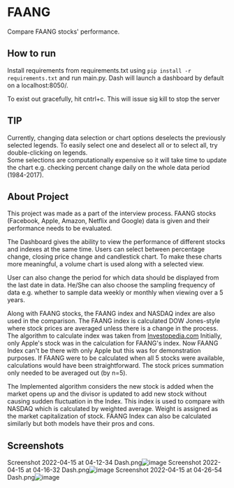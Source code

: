 # FAANG

Compare FAANG stocks' performance.

## How to run

Install requirements from requirements.txt using `pip install -r requirements.txt`
and run main.py. Dash will launch a dashboard by default on a localhost:8050/.
<p>To exist out gracefully, hit cntrl+c. This will issue sig kill to stop the server</p>

## TIP

Currently, changing data selection or chart options deselects the previously selected legends. To easily select one and deselect all or to select all, try double-clicking on legends.
<br>Some selections are computationally expensive so it will take time to update the chart e.g. checking percent change daily on the whole data period (1984-2017).

## About Project

This project was made as a part of the interview process. FAANG stocks (Facebook, Apple, Amazon, Netflix and Google)
data is given and their performance needs to be evaluated.
<p>The Dashboard gives the ability to view the performance of different stocks and indexes at the same time. Users can select 
between percentage change, closing price change and candlestick chart. To make these charts more meaningful, a 
volume chart is used along with a selected view.</p>
<p>User can also change the period for which data should be displayed from the last date in data. He/She can 
also choose the sampling frequency of data e.g. whether to sample data weekly or monthly when viewing over a 
5 years.</p>

<p> Along with FAANG stocks, the FAANG index and NASDAQ index are also used in the comparison.
The FAANG index is calculated DOW Jones-style where stock prices are averaged unless there is a change in the process.
The algorithm to calculate index was taken from 
<a href="https://www.investopedia.com/articles/investing/082714/what-dow-means-and-why-we-calculate-it-way-we-do.asp">
Investopedia.com</a>
Initially, only Apple's stock was in the calculation for FAANG's index. Now FAANG Index can't be there with only Apple but 
this was for demonstration purposes. If FAANG were to be calculated when all 5 stocks were available, 
calculations would have been straightforward. The stock prices summation only needed to be averaged out (by n=5). 
</p>
<p>The Implemented algorithm considers the new stock is added when the market opens up and the divisor is updated to add new stock without
causing sudden fluctuation in the Index. This index is used to compare with NASDAQ which is calculated by weighted average.
Weight is assigned as the market capitalization of stock. FAANG Index can also be calculated similarly but both models have their pros and cons.</p>

## Screenshots

Screenshot 2022-04-15 at 04-12-34 Dash.png![image](https://user-images.githubusercontent.com/24661468/163562711-394c251e-12b9-465b-9d42-2687ef3bbff6.png)
Screenshot 2022-04-15 at 04-16-32 Dash.png![image](https://user-images.githubusercontent.com/24661468/163562748-8ba3d5bc-88d2-456b-8c40-589973eafe50.png)
Screenshot 2022-04-15 at 04-26-54 Dash.png![image](https://user-images.githubusercontent.com/24661468/163562776-f3d41046-3ad5-4e58-a3a5-f80d12603945.png)
